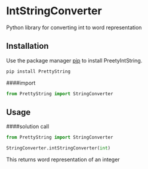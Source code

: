 # IntStringConverter
Python library for converting int to word representation

## Installation
Use the package manager [pip](https://pip.pypa.io/en/stable/) to install PreetyIntString.

```bash
pip install PrettyString
```

####import
```python
from PrettyString import StringConverter 
```

## Usage
####solution call
```python
from PrettyString import StringConverter

StringConverter.intStringConverter(int)
```      

This returns word representation of an integer


